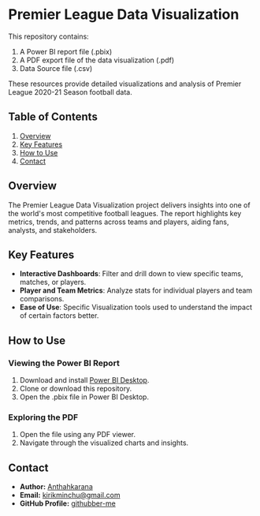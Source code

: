 # Premier League Data Visualization

This repository contains:

1. A Power BI report file (.pbix)
2. A PDF export file of the data visualization (.pdf)
3. Data Source file (.csv)

These resources provide detailed visualizations and analysis of Premier League 2020-21 Season football data.

## Table of Contents

1. [Overview](#overview)  
2. [Key Features](#key-features)  
3. [How to Use](#how-to-use)   
4. [Contact](#contact)  

## Overview

The Premier League Data Visualization project delivers insights into one of the world's most competitive football leagues. The report highlights key metrics, trends, and patterns across teams and players, aiding fans, analysts, and stakeholders.

## Key Features

- **Interactive Dashboards**: Filter and drill down to view specific teams, matches, or players.    
- **Player and Team Metrics**: Analyze stats for individual players and team comparisons.  
- **Ease of Use**: Specific Visualization tools used to understand the impact of certain factors better.
  
## How to Use

### Viewing the Power BI Report

1. Download and install [Power BI Desktop](https://powerbi.microsoft.com/desktop/).  
2. Clone or download this repository.  
3. Open the .pbix file in Power BI Desktop.  

### Exploring the PDF

1. Open the file using any PDF viewer.  
2. Navigate through the visualized charts and insights.

## Contact

- **Author:** [Anthahkarana](https://linkedin.com/in/anthahkarana)  
- **Email:** kirikminchu@gmail.com 
- **GitHub Profile:** [githubber-me](https://github.com/githubber-me)

